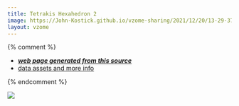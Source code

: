 ```yaml
---
title: Tetrakis Hexahedron 2
image: https://John-Kostick.github.io/vzome-sharing/2021/12/20/13-29-37-Tetrakis-Hexahedron-2/Tetrakis-Hexahedron-2.png
layout: vzome
---
```


{% comment %}
 - [***web page generated from this source***][post]
 - [data assets and more info][github]

[post]: <https://John-Kostick.github.io/vzome-sharing/2021/12/20/Tetrakis-Hexahedron-2-13-29-37.html>
[github]: <https://github.com/John-Kostick/vzome-sharing/tree/main/2021/12/20/13-29-37-Tetrakis-Hexahedron-2/>
{% endcomment %}

<vzome-viewer style="width: 100%; height: 65vh;"
       src="https://John-Kostick.github.io/vzome-sharing/2021/12/20/13-29-37-Tetrakis-Hexahedron-2/Tetrakis-Hexahedron-2.vZome" >
  <img src="https://John-Kostick.github.io/vzome-sharing/2021/12/20/13-29-37-Tetrakis-Hexahedron-2/Tetrakis-Hexahedron-2.png" />
</vzome-viewer>